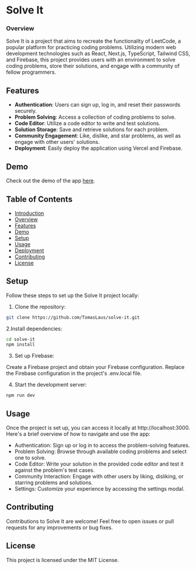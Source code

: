 # Solve It

### Overview

Solve It is a project that aims to recreate the functionality of LeetCode, a popular platform for practicing coding problems. Utilizing modern web development technologies such as React, Next.js, TypeScript, Tailwind CSS, and Firebase, this project provides users with an environment to solve coding problems, store their solutions, and engage with a community of fellow programmers.

## Features

- **Authentication**: Users can sign up, log in, and reset their passwords securely.
- **Problem Solving**: Access a collection of coding problems to solve.
- **Code Editor**: Utilize a code editor to write and test solutions.
- **Solution Storage**: Save and retrieve solutions for each problem.
- **Community Engagement**: Like, dislike, and star problems, as well as engage with other users' solutions.
- **Deployment**: Easily deploy the application using Vercel and Firebase.

## Demo

Check out the demo of the app [here](https://github.com/TomasLaus/solve-it).

## Table of Contents

- [Introduction](#solve-it)
- [Overview](#overview)
- [Features](#features)
- [Demo](#demo)
- [Setup](#setup)
- [Usage](#usage)
- [Deployment](#deployment)
- [Contributing](#contributing)
- [License](#license)

## Setup

Follow these steps to set up the Solve It project locally:

1. Clone the repository:

```bash
git clone https://github.com/TomasLaus/solve-it.git
```

2.Install dependencies:
```bash
cd solve-it
npm install
```

3. Set up Firebase:

Create a Firebase project and obtain your Firebase configuration.
Replace the Firebase configuration in the project's .env.local file.

4. Start the development server:
```bash
npm run dev

```

## Usage
Once the project is set up, you can access it locally at http://localhost:3000. Here's a brief overview of how to navigate and use the app:

- Authentication: Sign up or log in to access the problem-solving features.
- Problem Solving: Browse through available coding problems and select one to solve.
- Code Editor: Write your solution in the provided code editor and test it against the problem's test cases.
- Community Interaction: Engage with other users by liking, disliking, or starring problems and solutions.
- Settings: Customize your experience by accessing the settings modal.

## Contributing
Contributions to Solve It are welcome! Feel free to open issues or pull requests for any improvements or bug fixes.

## License
This project is licensed under the MIT License.